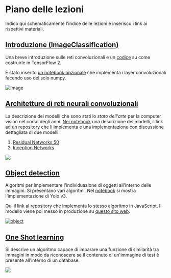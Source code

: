 # Piano delle lezioni
Indico qui schematicamente l'indice delle lezioni e inserisco i link ai rispettivi materiali.

## [Introduzione (ImageClassification)](https://github.com/DeepLearningItalia/Computer-Vision-Hands-on/blob/main/Lectures_src/ImageClassification)
Una breve introduzione sulle reti convoluzionali e un [codice](https://github.com/DeepLearningItalia/Computer-Vision-Hands-on/blob/main/Lectures_src/ImageClassification/ConvolutionalNN-TFKeras.ipynb) su come costruirle in TensorFlow 2.

È stato inserito [un notebook opzionale](https://github.com/DeepLearningItalia/Computer-Vision-Hands-on/blob/main/Lectures_src/ImageClassification/CNNStepbyStep.ipynb) che implementa i layer convoluzionali facendo uso del solo numpy.

![image](https://user-images.githubusercontent.com/49638680/115029324-28ca6c80-9ec6-11eb-8883-074c5aad9ab3.png)


## [Architetture di reti neurali convoluzionali](https://github.com/DeepLearningItalia/Computer-Vision-Hands-on/blob/main/Lectures_src/CNNArchitectures)
La descrizione dei modelli che sono stati lo _stato dell'arte_ per la computer vision nel corso degli anni.
[Nei notebook](https://github.com/DeepLearningItalia/Computer-Vision-Hands-on/blob/main/Lectures_src/CNNArchitectures) una descrizione dei modelli, il link ad un repository che li implementa e una implementazione con discussione dettagliata di due modelli:

1. [Residual Networks 50](https://github.com/DeepLearningItalia/Computer-Vision-Hands-on/blob/main/Lectures_src/CNNArchitectures/CNN-InceptionNetwork.ipynb)
2. [Inception Networks](https://github.com/DeepLearningItalia/Computer-Vision-Hands-on/blob/main/Lectures_src/CNNArchitectures/ClassicalCNNArchitectures.ipynb)

![](https://miro.medium.com/max/512/1*cwR_ezx0jliDvVUV6yno5g.jpeg)

## [Object detection](https://github.com/DeepLearningItalia/Computer-Vision-Hands-on/blob/main/Lectures_src/ObjectDetection)

Algoritmi per implementare l'individuazione di oggetti all'interno delle immagini. Si presentano vari algoritmi. Nel [notebook](https://github.com/DeepLearningItalia/Computer-Vision-Hands-on/blob/main/Lectures_src/ObjectDetection/YoloCar_detection.ipynb) si mostra l'implementazione di Yolo v3.

[Qui](https://github.com/oscar-defelice/object-recognition-js) il link al repository che implementa lo stesso algoritmo in JavaScript.
Il modello viene poi messo in produzione su [questo sito web](https://oscar-defelice.github.io/object-recognition-js/).

<a href="https://oscar-defelice.github.io/object-recognition-js/" target="_blank" rel="handgesture recognition">![object](https://user-images.githubusercontent.com/49638680/115031746-cf177180-9ec8-11eb-831a-75dd90efc2fe.png)</a>

## [One Shot learning](https://github.com/DeepLearningItalia/Computer-Vision-Hands-on/blob/main/Lectures_src/SiameseNetwork)

Si descrive un algoritmo capace di imparare una funzione di similarità tra immagini in modo da riconoscere se il contenuto di un'immagine di test è presente all'interno di un database.

![](https://miro.medium.com/max/1334/1*w4qq-3WwL4N-WBPLxSeBIA.png)
